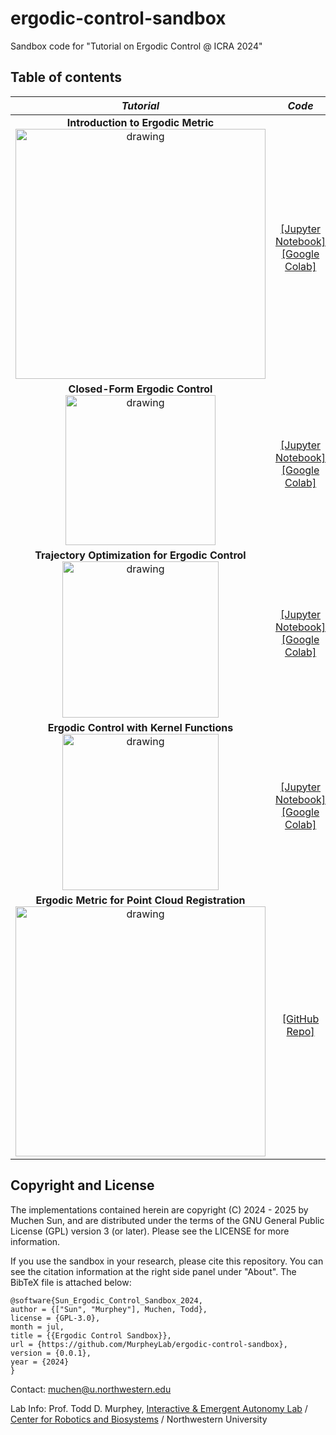 # ergodic-control-sandbox
Sandbox code for "Tutorial on Ergodic Control @ ICRA 2024"

## Table of contents

| *Tutorial* | *Code* | 
| :---: | :---: |
| **Introduction to Ergodic Metric** <br> <img src="images/ergodic_metric_thumbnail.png" alt="drawing" width="400"/> | [[Jupyter Notebook]](notebooks/ergodic_metric.ipynb) <br> [[Google Colab]](https://colab.research.google.com/github/MurpheyLab/ergodic-control-sandbox/blob/main/notebooks/ergodic_metric.ipynb) | 
| **Closed-Form Ergodic Control** <br> <img src="images/smc_ergodic_control.gif" alt="drawing" width="240"/> | [[Jupyter Notebook]](notebooks/smc_ergodic_control.ipynb) <br> [[Google Colab]](https://colab.research.google.com/github/MurpheyLab/ergodic-control-sandbox/blob/main/notebooks/smc_ergodic_control.ipynb) | 
| **Trajectory Optimization for Ergodic Control** <br> <img src="images/ilqr_iters.gif" alt="drawing" width="250"/> | [[Jupyter Notebook]](notebooks/ilqr_ergodic_control.ipynb) <br> [[Google Colab]](https://colab.research.google.com/github/MurpheyLab/ergodic-control-sandbox/blob/main/notebooks/ilqr_ergodic_control.ipynb) |
| **Ergodic Control with Kernel Functions** <br> <img src="images/kernel_iters.gif" alt="drawing" width="250"/> | [[Jupyter Notebook]](notebooks/kernel_ergodic_control.ipynb) <br> [[Google Colab]](https://colab.research.google.com/github/MurpheyLab/ergodic-control-sandbox/blob/main/notebooks/kernel_ergodic_control.ipynb) |
| **Ergodic Metric for Point Cloud Registration** <br> <img src="images/fls_registration.gif" alt="drawing" width="400"/> | [[GitHub Repo]](https://github.com/MurpheyLab/FLS) |  


## Copyright and License

The implementations contained herein are copyright (C) 2024 - 2025 by Muchen Sun, and are distributed under the terms of the GNU General Public License (GPL) version 3 (or later). Please see the LICENSE for more information.

If you use the sandbox in your research, please cite this repository. You can see the citation information at the right side panel under "About". The BibTeX file is attached below:
```
@software{Sun_Ergodic_Control_Sandbox_2024,
author = {["Sun", "Murphey"], Muchen, Todd},
license = {GPL-3.0},
month = jul,
title = {{Ergodic Control Sandbox}},
url = {https://github.com/MurpheyLab/ergodic-control-sandbox},
version = {0.0.1},
year = {2024}
}
```

Contact: muchen@u.northwestern.edu

Lab Info: Prof. Todd D. Murphey, [Interactive & Emergent Autonomy Lab](https://murpheylab.github.io/) / [Center for Robotics and Biosystems](https://robotics.northwestern.edu/) / Northwestern University
